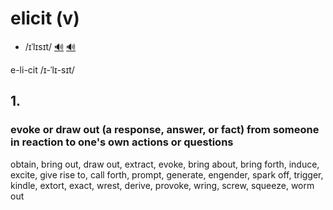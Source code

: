 # elicit (v)

- /ɪˈlɪsɪt/ [🔊](https://www.oxfordlearnersdictionaries.com/media/english/uk_pron/e/eli/elici/elicit__gb_1.mp3) [🔊](https://www.oxfordlearnersdictionaries.com/media/english/us_pron/e/eli/elici/elicit__us_1.mp3)

e-li-cit /ɪ-ˈlɪ-sɪt/

## 1.

### evoke or draw out (a response, answer, or fact) from someone in reaction to one's own actions or questions

obtain, bring out, draw out, extract, evoke, bring about, bring forth, induce, excite, give rise to, call forth, prompt, generate, engender, spark off, trigger, kindle, extort, exact, wrest, derive, provoke, wring, screw, squeeze, worm out